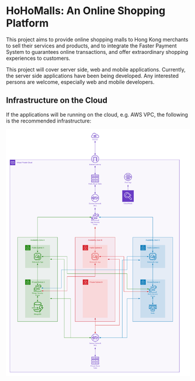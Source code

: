 # HoHoMalls: An Online Shopping Platform

This project aims to provide online shopping malls to Hong Kong merchants to sell their services and products, and to integrate the Faster Payment System to guarantees online transactions, and offer extraordinary shopping experiences to customers.

This project will cover server side, web and mobile applications. Currently, the server side applications have been being developed. Any interested persons are welcome, especially web and mobile developers.

## Infrastructure on the Cloud

If the applications will be running on the cloud, e.g. AWS VPC, the following is the recommended infrastructure:

![AWS Infrastructure](/docs/aws-infrastructure.png)
